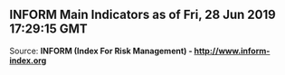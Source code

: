 ## INFORM Main Indicators as of Fri, 28 Jun 2019 17:29:15 GMT

Source: **INFORM (Index For Risk Management) - http://www.inform-index.org**